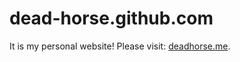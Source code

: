 dead-horse.github.com
=====================

It is my personal website! Please visit: [deadhorse.me](http://deadhorse.me).
